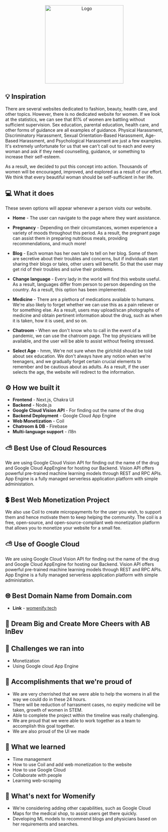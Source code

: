 <div align="center">
    <img src="https://cdn.discordapp.com/attachments/884660427382988801/939920097999478794/unknown.png" alt="Logo" height="250px">
</div>


## 💡 Inspiration
There are several websites dedicated to fashion, beauty, health care, and other topics. However, there is no dedicated website for women. If we look at the statistics, we can see that 81% of women are battling without sufficient supervision. Sex education, parental education, health care, and other forms of guidance are all examples of guidance. Physical Harassment, Discriminatory Harassment, Sexual Orientation-Based Harassment, Age-Based Harassment, and Psychological Harassment are just a few examples. It's extremely unfortunate for us that we can't call out to each and every woman and ask if they need counselling, guidance, or something to increase their self-esteem.

As a result, we decided to put this concept into action. Thousands of women will be encouraged, improved, and explored as a result of our effort. We think that every beautiful woman should be self-sufficient in her life.


## 💻 What it does
These seven options will appear whenever a person visits our website.

- **Home** - The user can navigate to the page where they want assistance.

- **Pregnancy** - Depending on their circumstances, women experience a variety of moods throughout this period. As a result, the pregnant page can assist them in preparing nutritious meals, providing recommendations, and much more!

- **Blog** - Each woman has her own tale to tell on her blog. Some of them are secretive about their troubles and concerns, but if individuals start sharing their blogs or tales, other users will benefit. So that the user may get rid of their troubles and solve their problems.

- **Change language** - Every lady in the world will find this website useful. As a result, languages differ from person to person depending on the country. As a result, this option has been implemented.

- **Medicine** - There are a plethora of medications available to humans. We're also likely to forget whether we can use this as a pain reliever or for something else. As a result, users may upload/scan photographs of medicine and obtain pertinent information about the drug, such as when it is taken, how it is used, and so on.

- **Chatroom** - When we don't know who to call in the event of a pandemic, we can use the chatroom page. The top physicians will be available, and the user will be able to assist without feeling stressed.

- **Select Age** - hmm, We're not sure when the girlchild should be told about sex education. We don't always have any notion when we're teenagers, and we gradually forget certain crucial elements to remember and be cautious about as adults. As a result, if the user selects the age, the website will redirect to the information.


## ⚙️ How we built it
- **Frontend** - Next.js, Chakra UI
- **Backend** - Node.js
- **Google Cloud Vision API** - For finding out the name of the drug
- **Backend Deployment** - Google Cloud App Engine
- **Web Monetization** - Coil
- **Chatroom & DB** - Firebase
- **Multi-language support** - i18n


## ⛅ Best Use of Cloud Resources
We are using Google Cloud Vision API for finding out the name of the drug  and Google Cloud AppEngine for hosting our Backend. Vision API offers powerful pre-trained machine learning models through REST and RPC APIs. App Engine is a fully managed serverless application platform with simple administation.


## 💲 Best Web Monetization Project
We also use Coil to create micropayments for the user you wish, to support them and hence motivate them to keep helping the community. The coil is a free, open-source, and open-source-compliant web monetization platform that allows you to monetize your website for a small fee.


## ⛅ Use of Google Cloud
We are using Google Cloud Vision API for finding out the name of the drug  and Google Cloud AppEngine for hosting our Backend. Vision API offers powerful pre-trained machine learning models through REST and RPC APIs. App Engine is a fully managed serverless application platform with simple administation.


## 🌐 Best Domain Name from Domain.com
- **Link** - [womenify.tech](http://womenify.tech/)

## 🍻 Dream Big and Create More Cheers with AB InBev


## 🧠 Challenges we ran into
- Monetization
- Using Google cloud App Engine


## 🏅 Accomplishments that we're proud of
- We are very cherrished that we were able to help the womens in all the way we could do in these 24 hours. 
- There will be reduction of harrasment cases, no expiry medicine will be taken, growth of women in STEM.
- Able to complete the project within the timeline was really challenging.
- We are proud that we were able to work together as a team to accomplish this goal together.
- We are also proud of the UI we made


## 📖 What we learned
- Time management
- How to use Coil and add web monetization to the website
- How to use Google Cloud
- Collaborate with people
- Learning web-scraping


## 🚀 What's next for Womenify
- We're considering adding other capabilities, such as Google Cloud Maps for the medical shop, to assist users get there quickly.
- Developing ML models to recommend blogs and physicians based on her requirements and searches.

